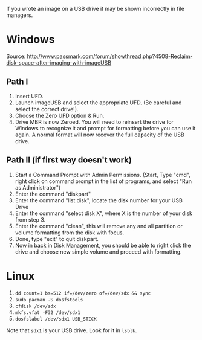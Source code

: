 If you wrote an image on a USB drive it may be shown incorrectly in file managers.

# Windows
Source: http://www.passmark.com/forum/showthread.php?4508-Reclaim-disk-space-after-imaging-with-imageUSB
## Path I
1. Insert UFD.
2. Launch imageUSB and select the appropriate UFD. (Be careful and select the correct drive!).
3. Choose the Zero UFD option & Run.
4. Drive MBR is now Zeroed. You will need to reinsert the drive for Windows to recognize it and prompt for formatting before you can use it again. A normal format will now recover the full capacity of the USB drive.

## Path II (if first way doesn't work)
1. Start a Command Prompt with Admin Permissions. (Start, Type "cmd", right click on command prompt in the list of programs, and select "Run as Administrator")
2. Enter the command "diskpart"
3. Enter the command "list disk", locate the disk number for your USB Drive
4. Enter the command "select disk X", where X is the number of your disk from step 3.
5. Enter the command "clean", this will remove any and all partition or volume formatting from the disk with focus.
6. Done, type "exit" to quit diskpart.
7. Now in back in Disk Management, you should be able to right click the drive and choose new simple volume and proceed with formatting.


# Linux
1. `dd count=1 bs=512 if=/dev/zero of=/dev/sdx && sync`
2. `sudo pacman -S dosfstools`
3. `cfdisk /dev/sdx`
4. `mkfs.vfat -F32 /dev/sdx1`
5. `dosfslabel /dev/sdx1 USB_STICK`

Note that `sdx1` is your USB drive. Look for it in `lsblk`.
